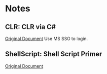 # Notes

## CLR: CLR via C#
[Original Document](https://www.safaribooksonline.com/library/view/clr-via-c/9780735668737/ch29.html)  Use MS SSO to login.
## ShellScript: Shell Script Primer
[Original Document](https://developer.apple.com/library/archive/documentation/OpenSource/Conceptual/ShellScripting/Introduction/Introduction.html#//apple_ref/doc/uid/TP40004268-TP40003516-SW1)
